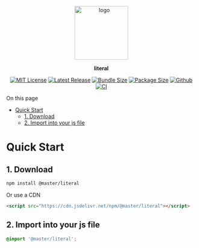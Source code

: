 <br><br>
<div align="center">

<p align="center">
    <img src="https://raw.githubusercontent.com/master-co/package/document/images/logo-and-text.svg" alt="logo" width="142">
</p>
<p align="center">
    <b><!-- name -->literal<!-- --></b>
</p>
<p align="center"><!-- package.description --><!-- --></p>
<p align="center">
<!-- badges.map((badge) => `<a href="${badge.href}"><img src="${badge.src}" alt="${badge.alt}"></a>`).join('&nbsp;')-->

[![MIT License](https://flat.badgen.net/github/license/master-co/literal?color=yellow)](https://github.com/master-co/css/blob/main/LICENSE)
[![Latest Release](https://flat.badgen.net/npm/v/@master/literal?icon=npm&label&color=yellow)](https://www.npmjs.com/package/@master/literal)
[![Bundle Size](https://flat.badgen.net/bundlephobia/minzip/@master/literal?icon=packagephobia&label&color=yellow)](https://bundlephobia.com/package/@master/literal 'gzip bundle size (including dependencies)')
[![Package Size](https://flat.badgen.net/badgesize/brotli/https://cdn.jsdelivr.net/npm/@master/literal?icon=jsdelivr&label&color=yellow)](https://unpkg.com/@master/literal 'brotli package size (without dependencies)')
[![Github](https://flat.badgen.net/badge/icon/master-co%2Fliteral?icon=github&label&color=yellow)](https://github.com/master-co/literal)
[![CI](https://flat.badgen.net/github/status/master-co/literal/main/ci/circleci?icon=circleci)](https://circleci.com/gh/master-co/workflows/literal/tree/main)
<!-- -->
</p>
</div>

On this page
- [Quick Start](#quick-start)
  - [1. Download](#1-download)
  - [2. Import into your js file](#2-import-into-your-js-file)

# Quick Start

## 1. Download
```sh
npm install @master/literal
```
Or use a CDN

<!-- cdns.map((cdn) => ````html\n<script src="${cdn.href}"></script>\n```).join('') -->
```html
<script src="https://cdn.jsdelivr.net/npm/@master/literal"></script>
```
<!-- -->

## 2. Import into your js file
```css
@import '@master/literal';
```
